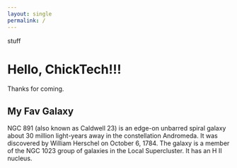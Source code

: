 ```yaml
---
layout: single
permalink: /
---
```


stuff

# Hello, ChickTech!!!

Thanks for coming.

## My Fav Galaxy

NGC 891 (also known as Caldwell 23) is an edge-on unbarred spiral galaxy about 30 million light-years away in the constellation Andromeda. It was discovered by William Herschel on October 6, 1784. The galaxy is a member of the NGC 1023 group of galaxies in the Local Supercluster. It has an H II nucleus.

